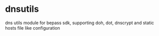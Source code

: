 # dnsutils

dns utils module for bepass sdk, supporting doh, dot, dnscrypt and static hosts file like configuration
